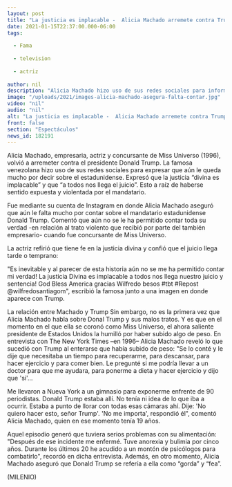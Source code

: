 ```yaml
---
layout: post
title: "La justicia es implacable -  Alicia Machado arremete contra Trump; aún no cuenta 'toda la verdad'"
date: 2021-01-15T22:37:00.000-06:00
tags:
  
  - Fama
  
  - television
  
  - actriz
  
author: nil
description: "Alicia Machado hizo uso de sus redes sociales para informar que aún no cuenta toda la verdad sobre Donald Trump; además dijo que confía en la justicia divina. (FOTOS/VIDEOS) "
image: "/uploads/2021/images-alicia-machado-asegura-falta-contar.jpg"
video: "nil"
audio: "nil"
alt: "La justicia es implacable -  Alicia Machado arremete contra Trump; aún no cuenta 'toda la verdad'"
front: false
section: "Espectáculos"
news_id: 182191
---
```


Alicia Machado, empresaria, actriz y concursante de Miss Universo (1996), volvió a arremeter contra el presidente Donald Trump. La famosa venezolana hizo uso de sus redes sociales para expresar que aún le queda mucho por decir sobre el estadunidense. Expresó que la justicia “divina es implacable” y que “a todos nos llega el juicio”. Esto a raíz de haberse sentido expuesta y violentada por el mandatario. 

Fue mediante su cuenta de Instagram en donde Alicia Machado aseguró que aún le falta mucho por contar sobre el mandatario estadunidense Donald Trump. Comentó que aún no se le ha permitido contar toda su verdad -en relación al trato violento que recibió por parte del también empresario- cuando fue concursante de Miss Universo. 

La actriz refirió que tiene fe en la justicia divina y confió que el juicio llega tarde o temprano: 

"Es inevitable y al parecer de esta historia aún no se me ha permitido contar mi verdad! La justicia Divina es implacable a todos nos llega nuestro juicio y sentencia! God Bless America gracias Wilfredo besos #tbt #Repost @wilfredosantiagom", escribió la famosa junto a una imagen en donde aparece con Trump. 

La relación entre Machado y Trump Sin embargo, no es la primera vez que Alicia Machado habla sobre Donal Trump y sus malos tratos. Y es que en el momento en el que ella se coronó como Miss Universo, el ahora saliente presidente de Estados Unidos la humilló por haber subido algo de peso. En entrevista con The New York Times –en 1996– Alicia Machado reveló lo que sucedió con Trump al enterarse que había subido de peso: "Se lo conté y le dije que necesitaba un tiempo para recuperarme, para descansar, para hacer ejercicio y para comer bien. Le pregunté si me podría llevar a un doctor para que me ayudara, para ponerme a dieta y hacer ejercicio y dijo que 'si'…

Me llevaron a Nueva York a un gimnasio para exponerme enfrente de 90 periodistas. Donald Trump estaba allí. No tenía ni idea de lo que iba a ocurrir. Estaba a punto de llorar con todas esas cámaras ahí. Dije: 'No quiero hacer esto, señor Trump'. 'No me importa', respondió él", comentó Alicia Machado, quien en ese momento tenía 19 años. 

Aquel episodio generó que tuviera serios problemas con su alimentación: "Después de ese incidente me enfermé. Tuve anorexia y bulimia por cinco años. Durante los últimos 20 he acudido a un montón de psicólogos para combatirlo", recordó en dicha entrevista. 
Además, en otro momento, Alicia Machado aseguró que Donald Trump se refería a ella como “gorda” y “fea”. 

(MILENIO)